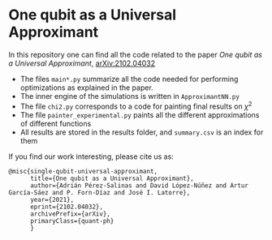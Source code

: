 # One qubit as a Universal Approximant

In this repository one can find all the code related to the paper *One 
qubit as a Universal Approximant*, [arXiv:2102.04032](https://arxiv.org/abs/2102.04032) 

- The files `main*.py` summarize all the code needed for performing optimizations as
explained in the paper. 
- The inner engine of the simulations is written in 
`ApproximantNN.py`
- The file `chi2.py` corresponds to a code for painting final results on $\chi^2$
- The file `painter_experimental.py` paints all the different approximations of
different functions
- All results are stored in the results folder, and `summary.csv` is an index for them

If you find our work interesting, please cite us as:

```
@misc{single-qubit-universal-approximant,
      title={One qubit as a Universal Approximant}, 
      author={Adrián Pérez-Salinas and David López-Núñez and Artur García-Sáez and P. Forn-Díaz and José I. Latorre},
      year={2021},
      eprint={2102.04032},
      archivePrefix={arXiv},
      primaryClass={quant-ph}
      }
```

